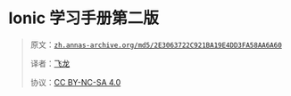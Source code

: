# Ionic 学习手册第二版

> 原文：[`zh.annas-archive.org/md5/2E3063722C921BA19E4DD3FA58AA6A60`](https://zh.annas-archive.org/md5/2E3063722C921BA19E4DD3FA58AA6A60)
> 
> 译者：[飞龙](https://github.com/wizardforcel)
> 
> 协议：[CC BY-NC-SA 4.0](http://creativecommons.org/licenses/by-nc-sa/4.0/)
